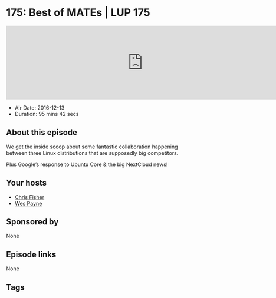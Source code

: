 # 175: Best of MATEs | LUP 175

<iframe src="https://player.fireside.fm/v2/RUkczH-V+xYgmOj1X?theme=dark" width="740" height="200" frameborder="0" scrolling="no"></iframe>

* Air Date: 2016-12-13
* Duration: 95 mins 42 secs

## About this episode

We get the inside scoop about some fantastic collaboration happening between three Linux distributions that are supposedly big competitors.

Plus Google’s response to Ubuntu Core & the big NextCloud news!

## Your hosts
* [Chris Fisher](https://linuxunplugged.com/hosts/chrislas)
* [Wes Payne](https://linuxunplugged.com/hosts/wes)

## Sponsored by

None



## Episode links

None



## Tags

